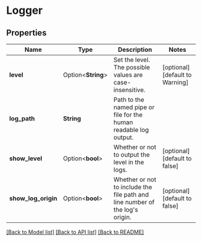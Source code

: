 # Logger

## Properties

Name | Type | Description | Notes
------------ | ------------- | ------------- | -------------
**level** | Option<**String**> | Set the level. The possible values are case-insensitive. | [optional][default to Warning]
**log_path** | **String** | Path to the named pipe or file for the human readable log output. | 
**show_level** | Option<**bool**> | Whether or not to output the level in the logs. | [optional][default to false]
**show_log_origin** | Option<**bool**> | Whether or not to include the file path and line number of the log's origin. | [optional][default to false]

[[Back to Model list]](../README.md#documentation-for-models) [[Back to API list]](../README.md#documentation-for-api-endpoints) [[Back to README]](../README.md)


